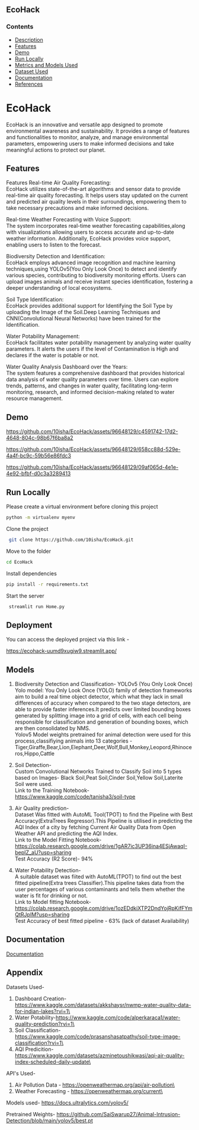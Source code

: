 
## EcoHack

### **Contents**
- [Description](#Introduction)
- [Features](#Preview)
- [Demo](#Demo)
- [Run Locally](#Run)
- [Metrics and Models Used](#Accuracy-measures)
- [Dataset Used](#Dataset-used)
- [Documentation](#Documentation)
- [References](#References)

# EcoHack

EcoHack is an innovative and versatile app designed to promote environmental awareness and sustainability. It provides a range of features and functionalities to monitor, analyze, and manage environmental parameters, empowering users to make informed decisions and take meaningful actions to protect our planet.


## Features

Features
Real-time Air Quality Forecasting: \
EcoHack utilizes state-of-the-art algorithms and sensor data to provide real-time air quality forecasting. It helps users stay updated on the current and predicted air quality levels in their surroundings, empowering them to take necessary precautions and make informed decisions.

Real-time Weather Forecasting with Voice Support: \
The system incorporates real-time weather forecasting capabilities,along with visualizations allowing users to access accurate and up-to-date weather information. Additionally, EcoHack provides voice support, enabling users to listen to the forecast.

Biodiversity Detection and Identification:\
EcoHack employs advanced image recognition and machine learning techniques,using YOLOv5(You Only Look Once) to detect and identify various species, contributing to biodiversity monitoring efforts. Users can upload images animals and receive instant species identification, fostering a deeper understanding of local ecosystems.

Soil Type Identification:\
EcoHack provides additional support for Identifying the Soil Type by uploading the Image of the Soil.Deep Learning Techniques and CNN(Convolutional Neural Networks) have been trained for the Identification.

Water Potability Management:\
EcoHack facilitates water potability management by analyzing water quality parameters. It alerts the users if the level of Contamination is High and declares if the water is potable or not.

Water Quality Analysis Dashboard over the Years:\
The system features a comprehensive dashboard that provides historical data analysis of water quality parameters over time. Users can explore trends, patterns, and changes in water quality, facilitating long-term monitoring, research, and informed decision-making related to water resource management.

## Demo

https://github.com/10isha/EcoHack/assets/96648129/c4591742-17d2-4648-804c-98b67f6ba8a2

https://github.com/10isha/EcoHack/assets/96648129/658cc88d-529e-4a4f-bc9c-59b56e86fdc3

https://github.com/10isha/EcoHack/assets/96648129/09af065d-4e1e-4e92-bfbf-d0c3a3289413


## Run Locally
Please create a virtual environment before cloning this project
```bash
python -m virtualenv myenv
```
Clone the project

```bash
 git clone https://github.com/10isha/EcoHack.git
```
Move to the folder
```bash
cd EcoHack
```
Install dependencies

```bash
pip install -r requirements.txt
```
Start the server

```bash
 streamlit run Home.py
```


## Deployment

You can access the deployed project via this link -

https://ecohack-uumd9xugiw9.streamlit.app/


## Models

1) Biodiversity Detection and Classification- YOLOv5 (You Only Look Once)\
Yolo model: You Only Look Once (YOLO) family of detection frameworks aim to build a real time object detector, which what they lack in small differences of accuracy when compared to the two stage detectors, are able to provide faster inferences.It predicts over limited bounding boxes generated by splitting image into a grid of cells, with each cell being responsible for classification and generation of bounding boxes, which are then consolidated by NMS.\
Yolov5 Model weights pretrained for animal detection were used for this process,classifiying animals into 13 categories - Tiger,Giraffe,Bear,Lion,Elephant,Deer,Wolf,Bull,Monkey,Leopord,Rhinoceros,Hippo,Cattle

2) Soil Detection- \
Custom Convolutional Networks Trained to Classify Soil into 5 types based on Images- Black Soil,Peat Soil,Cinder Soil,Yellow Soil,Laterite Soil were used.\
Link to the Training Notebook- https://www.kaggle.com/code/tanisha3/soil-type

3) Air Quality prediction-\
Dataset Was fitted with AutoML Tool(TPOT) to find the Pipeline with Best Accuracy(ExtraTrees Regressor).This Pipeline is utilised in predicting the AQI Index of a city by fetching Current Air Quality Data from Open Weather API and  predicting the AQI Index.\
Link to the Model Fitting Notebook- https://colab.research.google.com/drive/1gAR7ic3UP36ina4ESjAwaqI-bepIZ_aU?usp=sharing \
Test Accuracy (R2 Score)- 94%

4) Water Potability Detection-\
A suitable dataset was fiited with AutoML(TPOT) to find out the best fitted pipeline(Extra trees Classifier).This pipeline takes data from the user percentages of various contaminants and tells them whether the water is fit for drinking or not.\
Link to Model fitting Notebook- https://colab.research.google.com/drive/1ozEDdkiXTP2DndYojRpKifFYmQtRJpIM?usp=sharing \
Test Accuracy of best fitted pipeline - 63% (lack of dataset Availability)

## Documentation

[Documentation](https://drive.google.com/drive/folders/1OfCpqbO5pK4RPfqjWV6Fz8eB1ezC2gkm)


## Appendix

Datasets Used- 
1) Dashboard Creation-https://www.kaggle.com/datasets/akkshaysr/nwmp-water-quality-data-for-indian-lakes?rvi=1\
2) Water Potability-https://www.kaggle.com/code/alperkaraca1/water-quality-prediction?rvi=1\
3) Soil Classification- https://www.kaggle.com/code/prasanshasatpathy/soil-type-image-classification?rvi=1\
4) AQI Predicition-https://www.kaggle.com/datasets/azminetoushikwasi/aqi-air-quality-index-scheduled-daily-update\

API's Used- 
1) Air Pollution Data - https://openweathermap.org/api/air-pollution\
2) Weather Forecasting - https://openweathermap.org/current\

Models used- 
https://docs.ultralytics.com/yolov5/ 

Pretrained Weights- 
https://github.com/SaiSwarup27/Animal-Intrusion-Detection/blob/main/yolov5/best.pt

